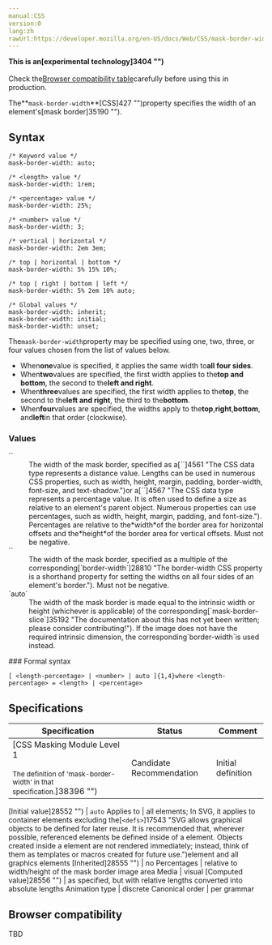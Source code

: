 ```yaml
---
manual:CSS
version:0
lang:zh
rawUrl:https://developer.mozilla.org/en-US/docs/Web/CSS/mask-border-width
---
```






**This is an[experimental technology]3404 "")**<br></br>Check the[Browser compatibility table](%35193#Browser_compatibility "")carefully before using this in production.





The**`mask-border-width`**[CSS]427 "")property specifies the width of an element&#39;s[mask border]35190 "").


## Syntax<a name="Syntax"></a>

```
/* Keyword value */
mask-border-width: auto;

/* <length> value */
mask-border-width: 1rem;

/* <percentage> value */
mask-border-width: 25%;

/* <number> value */
mask-border-width: 3;

/* vertical | horizontal */
mask-border-width: 2em 3em;

/* top | horizontal | bottom */
mask-border-width: 5% 15% 10%;

/* top | right | bottom | left */
mask-border-width: 5% 2em 10% auto;

/* Global values */
mask-border-width: inherit;
mask-border-width: initial;
mask-border-width: unset;
```


The`mask-border-width`property may be specified using one, two, three, or four values chosen from the list of values below.


* When**one**value is specified, it applies the same width to**all four sides**.
* When**two**values are specified, the first width applies to the**top and bottom**, the second to the**left and right**.
* When**three**values are specified, the first width applies to the**top**, the second to the**left and right**, the third to the**bottom**.
* When**four**values are specified, the widths apply to the**top**,**right**,**bottom**, and**left**in that order (clockwise).

### Values<a name="Values"></a>
<dl><dt id=''>`<length-percentage>`</dt><dd>The width of the mask border, specified as a[`<length>`]4561 "The <length> CSS data type represents a distance value. Lengths can be used in numerous CSS properties, such as width, height, margin, padding, border-width, font-size, and text-shadow.")or a[`<percentage>`]4567 "The <percentage> CSS data type represents a percentage value. It is often used to define a size as relative to an element's parent object. Numerous properties can use percentages, such as width, height, margin, padding, and font-size."). Percentages are relative to the*width*of the border area for horizontal offsets and the*height*of the border area for vertical offsets. Must not be negative.</dd><dt id=''>`<number>`</dt><dd>The width of the mask border, specified as a multiple of the corresponding[`border-width`]28810 "The border-width CSS property is a shorthand property for setting the widths on all four sides of an element's border."). Must not be negative.</dd><dt id=''>`auto`</dt><dd>The width of the mask border is made equal to the intrinsic width or height (whichever is applicable) of the corresponding[`mask-border-slice`]35192 "The documentation about this has not yet been written; please consider contributing!"). If the image does not have the required intrinsic dimension, the corresponding`border-width`is used instead.</dd></dl>
### Formal syntax<a name="Formal_syntax"></a>

```
[ <length-percentage> | <number> | auto ]{1,4}where <length-percentage> = <length> | <percentage>
```

## Specifications<a name="Specifications"></a>

Specification | Status | Comment 
 ---  |  ---  |  ---  | 
[CSS Masking Module Level 1<br></br><small>The definition of &#39;mask-border-width&#39; in that specification.</small>]38396 "") | Candidate Recommendation | Initial definition 


[Initial value]28552 "") | `auto` 
Applies to | all elements; In SVG, it applies to container elements excluding the[`<defs>`]17543 "SVG allows graphical objects to be defined for later reuse. It is recommended that, wherever possible, referenced elements be defined inside of a <defs> element. Objects created inside a <defs> element are not rendered immediately; instead, think of them as templates or macros created for future use.")element and all graphics elements 
[Inherited]28555 "") | no 
Percentages | relative to width/height of the mask border image area 
Media | visual 
[Computed value]28556 "") | as specified, but with relative lengths converted into absolute lengths 
Animation type | discrete 
Canonical order | per grammar 


## Browser compatibility<a name="Browser_compatibility"></a>


TBD




